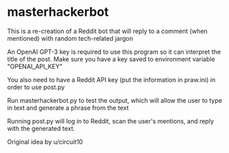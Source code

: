 # masterhackerbot

This is a re-creation of a Reddit bot that will reply to a comment (when mentioned) with random tech-related jargon

An OpenAI GPT-3 key is required to use this program so it can interpret the title of the post. Make sure you have a key saved to environment variable "OPENAI_API_KEY"

You also need to have a Reddit API key (put the information in praw.ini) in order to use post.py

Run masterhackerbot.py to test the output, which will allow the user to type in text and generate a phrase from the text

Running post.py will log in to Reddit, scan the user's mentions, and reply with the generated text.

Original idea by u/circuit10
